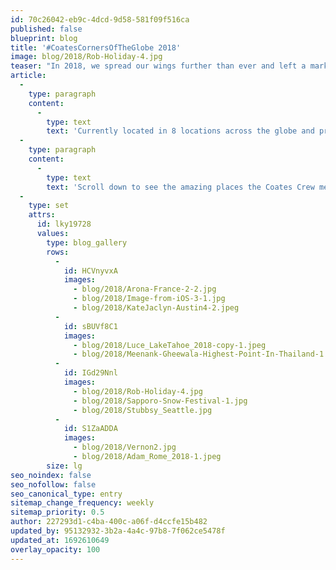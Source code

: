 ```yaml
---
id: 70c26042-eb9c-4dcd-9d58-581f09f516ca
published: false
blueprint: blog
title: '#CoatesCornersOfTheGlobe 2018'
image: blog/2018/Rob-Holiday-4.jpg
teaser: "In 2018, we spread our wings further than ever and left a mark at corners of the world we'd only once imagined was possible."
article:
  -
    type: paragraph
    content:
      -
        type: text
        text: 'Currently located in 8 locations across the globe and providing our products and services to 40 different markets, undoubtedly our Coates Crew have been able to leave a little "Coates" everywhere they go.'
  -
    type: paragraph
    content:
      -
        type: text
        text: 'Scroll down to see the amazing places the Coates Crew members have been to in 2018. But be warned, these photos will give you an intense case of the travel bug.'
  -
    type: set
    attrs:
      id: lky19728
      values:
        type: blog_gallery
        rows:
          -
            id: HCVnyvxA
            images:
              - blog/2018/Arona-France-2-2.jpg
              - blog/2018/Image-from-iOS-3-1.jpg
              - blog/2018/KateJaclyn-Austin4-2.jpeg
          -
            id: sBUVf8C1
            images:
              - blog/2018/Luce_LakeTahoe_2018-copy-1.jpeg
              - blog/2018/Meenank-Gheewala-Highest-Point-In-Thailand-1.jpg
          -
            id: IGd29Nnl
            images:
              - blog/2018/Rob-Holiday-4.jpg
              - blog/2018/Sapporo-Snow-Festival-1.jpg
              - blog/2018/Stubbsy_Seattle.jpg
          -
            id: S1ZaADDA
            images:
              - blog/2018/Vernon2.jpg
              - blog/2018/Adam_Rome_2018-1.jpeg
        size: lg
seo_noindex: false
seo_nofollow: false
seo_canonical_type: entry
sitemap_change_frequency: weekly
sitemap_priority: 0.5
author: 227293d1-c4ba-400c-a06f-d4ccfe15b482
updated_by: 95132932-3b2a-4a4c-97b8-7f062ce5478f
updated_at: 1692610649
overlay_opacity: 100
---
```

